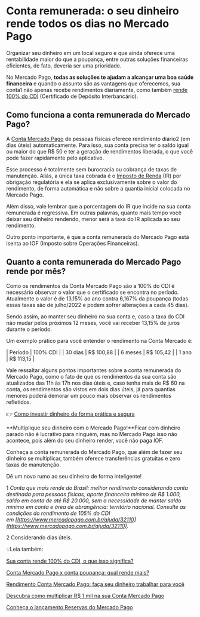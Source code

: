 # Conta remunerada: o seu dinheiro rende todos os dias no Mercado Pago

Organizar seu dinheiro em um local seguro e que ainda oferece uma rentabilidade maior do que a poupança, entre outras soluções financeiras eficientes, de fato, deveria ser uma prioridade.

No Mercado Pago, **todas as soluções te ajudam a alcançar uma boa saúde financeira** e quando o assunto são as vantagens que oferecemos, sua conta1 não apenas recebe rendimentos diariamente, como também [rende 100% do CDI](https://meubolso.mercadopago.com.br/sua-conta-rende-100-do-cdi-o-que-isso-significa) (Certificado de Depósito Interbancário).

## 

## **Como funciona a conta remunerada do Mercado Pago?**

A [Conta Mercado Pago](https://meubolso.mercadopago.com.br/tudo-o-que-voce-precisa-saber-sobre-a-conta-mercado-pago) de pessoas físicas oferece rendimento diário2 (em dias úteis) automaticamente. Para isso, sua conta precisa ter o saldo igual ou maior do que R$ 50 e ter a geração de rendimentos liberada, o que você pode fazer rapidamente pelo aplicativo.

Esse processo é totalmente sem burocracia ou cobrança de taxas de manutenção. Aliás, a única taxa cobrada é o [Imposto de Renda](https://meubolso.mercadopago.com.br/declarar-investimentos-imposto-renda) (IR) por obrigação regulatória e ela se aplica exclusivamente sobre o valor do rendimento, de forma automática e não sobre a quantia inicial colocada no Mercado Pago.

Além disso, vale lembrar que a porcentagem do IR que incide na sua conta remunerada é regressiva. Em outras palavras, quanto mais tempo você deixar seu dinheiro rendendo, menor será a taxa do IR aplicada ao seu rendimento.

Outro ponto importante, é que a conta remunerada do Mercado Pago está isenta ao IOF (Imposto sobre Operações Financeiras).

## **Quanto a conta remunerada do Mercado Pago rende por mês?**

Como os rendimentos da Conta Mercado Pago são a 100% do CDI é necessário observar o valor que o certificado se encontra no período. Atualmente o valor é de 13,15% ao ano contra 6,167% da poupança (todas essas taxas são de julho/2022 e podem sofrer alterações a cada 45 dias).

Sendo assim, ao manter seu dinheiro na sua conta e, caso a taxa do CDI não mudar pelos próximos 12 meses, você vai receber 13,15% de juros durante o período.

Um exemplo prático para você entender o rendimento na Conta Mercado é:

| Período | 100% CDI |
| 30 dias | R$ 100,88 |
| 6 meses | R$ 105,42 |
| 1 ano | R$ 113,15 |

Vale ressaltar alguns pontos importantes sobre a conta remunerada do Mercado Pago, como o fato de que os rendimentos da sua conta são atualizados das 11h às 17h nos dias úteis e, caso tenha mais de R$ 60 na conta, os rendimentos são vistos em dois dias úteis, já para quantias menores poderá demorar um pouco mais observar os rendimentos refletidos.

👉 [Como investir dinheiro de forma prática e segura](https://meubolso.mercadopago.com.br/guia-pratico-para-investir-dinheiro)

**Multiplique seu dinheiro com o Mercado Pago!**Ficar com dinheiro parado não é lucrativo para ninguém, mas no Mercado Pago isso não acontece, pois além do seu dinheiro render, você não paga IOF.

Conheça a conta remunerada do Mercado Pago, que além de fazer seu dinheiro se multiplicar, também oferece transferências gratuitas e zero taxas de manutenção.

Dê um novo rumo ao seu dinheiro de forma inteligente!

1 *Conta que mais rende do Brasil: melhor rendimento considerando conta destinada para pessoas físicas, aporte financeiro mínimo de R$ 1.000, saldo em conta de até R$ 20.000, sem a necessidade de manter saldo mínimo em conta e área de abrangência: território nacional. Consulte as condições do rendimento de 105% do CDI em [https://www.mercadopago.com.br/ajuda/32110](https://www.mercadopago.com.br/ajuda/32110).*

2 Considerando dias úteis.

💡Leia também:

[Sua conta rende 100% do CDI, o que isso significa?](https://meubolso.mercadopago.com.br/sua-conta-rende-100-do-cdi-o-que-isso-significa)

[Conta Mercado Pago x conta poupança: qual rende mais?](https://meubolso.mercadopago.com.br/conta-mercado-pago-x-conta-poupanca-qual-rende-mais)

[Rendimento Conta Mercado Pago: faça seu dinheiro trabalhar para você](https://meubolso.mercadopago.com.br/rendimento-conta-mercado-pago)

[Descubra como multiplicar R$ 1 mil na sua Conta Mercado Pago](https://meubolso.mercadopago.com.br/quanto-rende-1-mil-na-conta-mercado-pago)

[Conheça o lançamento Reservas do Mercado Pago](https://meubolso.mercadopago.com.br/reservas-do-mercado-pago)